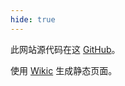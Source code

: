 ```yaml
---
hide: true
---
```


此网站源代码在这 [GitHub](https://github.com/dgeibi/note)。

使用 [Wikic](https://github.com/dgeibi/wikic) 生成静态页面。
